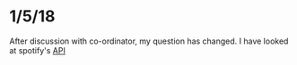 # 1/5/18
After discussion with co-ordinator, my question has changed. I have looked at spotify's [API](https://beta.developer.spotify.com/documentation/web-api/quick-start/)
